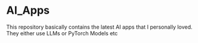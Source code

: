 # AI_Apps
This repository basically contains the latest AI apps that I personally loved. They either use LLMs or PyTorch Models etc
